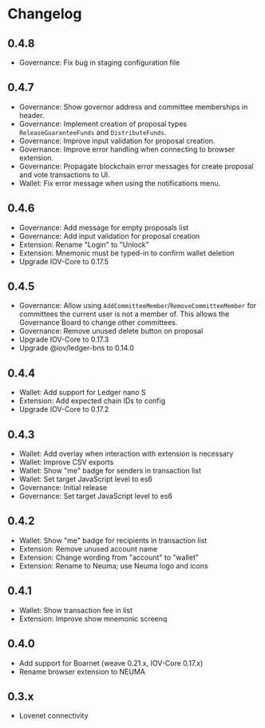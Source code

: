 # Changelog

## 0.4.8

- Governance: Fix bug in staging configuration file

## 0.4.7

- Governance: Show governor address and committee memberships in header.
- Governance: Implement creation of proposal types
  `ReleaseGuaranteeFunds` and `DistributeFunds`.
- Governance: Improve input validation for proposal creation.
- Governance: Improve error handling when connecting to browser extension.
- Governance: Propagate blockchain error messages for create proposal
  and vote transactions to UI.
- Wallet: Fix error message when using the notifications menu.

## 0.4.6

- Governance: Add message for empty proposals list
- Governance: Add input validation for proposal creation
- Extension: Rename "Login" to "Unlock"
- Extension: Mnemonic must be typed-in to confirm wallet deletion
- Upgrade IOV-Core to 0.17.5

## 0.4.5

- Governance: Allow using `AddCommitteeMember`/`RemoveCommitteeMember` for
  committees the current user is not a member of. This allows the Governance
  Board to change other committees.
- Governance: Remove unused delete button on proposal
- Upgrade IOV-Core to 0.17.3
- Upgrade @iov/ledger-bns to 0.14.0

## 0.4.4

- Wallet: Add support for Ledger nano S
- Extension: Add expected chain IDs to config
- Upgrade IOV-Core to 0.17.2

## 0.4.3

- Wallet: Add overlay when interaction with extension is necessary
- Wallet: Improve CSV exports
- Wallet: Show "me" badge for senders in transaction list
- Wallet: Set target JavaScript level to es6
- Governance: Initial release
- Governance: Set target JavaScript level to es6

## 0.4.2

- Wallet: Show "me" badge for recipients in transaction list
- Extension: Remove unused account name
- Extension: Change wording from "account" to "wallet"
- Extension: Rename to Neuma; use Neuma logo and icons

## 0.4.1

- Wallet: Show transaction fee in list
- Extension: Improve show mnemonic screenq

## 0.4.0

- Add support for Boarnet (weave 0.21.x, IOV-Core 0.17.x)
- Rename browser extension to NEUMA

## 0.3.x

- Lovenet connectivity
